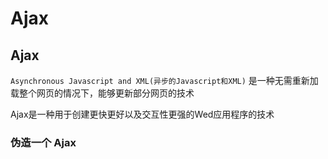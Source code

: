 # Ajax

## Ajax
`Asynchronous Javascript and XML(异步的Javascript和XML)` 是一种无需重新加载整个网页的情况下，能够更新部分网页的技术

Ajax是一种用于创建更快更好以及交互性更强的Wed应用程序的技术

### 伪造一个 Ajax

~~~ html

~~~

~~~ javascript

~~~






















